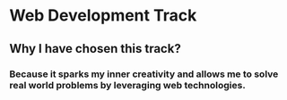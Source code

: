 # Web Development Track

## Why I have chosen this track?
### Because it sparks my inner creativity and allows me to solve real world problems by leveraging web technologies.